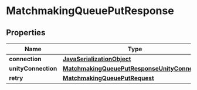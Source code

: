 
# MatchmakingQueuePutResponse

## Properties
Name | Type | Description | Notes
------------ | ------------- | ------------- | -------------
**connection** | [**JavaSerializationObject**](JavaSerializationObject.md) |  |  [optional]
**unityConnection** | [**MatchmakingQueuePutResponseUnityConnection**](MatchmakingQueuePutResponseUnityConnection.md) |  |  [optional]
**retry** | [**MatchmakingQueuePutRequest**](MatchmakingQueuePutRequest.md) |  |  [optional]



